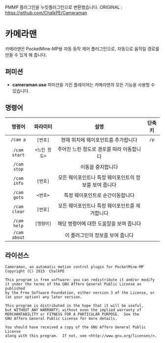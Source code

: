 PMMP 플러그인을 누킷플러그인으로 변환했습니다.
ORIGINAL : https://github.com/ChalkPE/Cameraman

# 카메라맨
카메라맨은 PocketMine-MP용 자동 동작 제어 플러그인으로, 자동으로 움직일 경로를 만들 수 있게 해 줍니다.

## 퍼미션
- **cameraman.use** 퍼미션을 가진 플레이어는 카메라맨의 모든 기능을 사용할 수 있습니다.

## 명령어
| 명령어 | 파라미터 | 설명 | 단축키 |
| :-------: | :-------: | :-------: | :-------: |
| `/cam p` | `[번호]` | 현재 위치에 웨이포인트를 추가합니다 | `/p` |
| `/cam start` | `<느린 정도>` | 주어진 느린 정도로 경로를 따라 이동합니다 | |
| `/cam stop` | | 이동을 중지합니다 | |
| `/cam info` | `[번호]` | 모든 웨이포인트나 특정 웨이포인트의 정보를 보여 줍니다 | |
| `/cam goto` | `<번호>` | 특정 웨이포인트로 순간이동합니다 | |
| `/cam clear` | `[번호]` | 모든 웨이포인트나 특정 웨이포인트를 제거합니다 | |
| `/cam help` | `[명령어]` | 해당 명령어에 대한 도움말을 보여 줍니다 | |
| `/cam about` | | 이 플러그인의 정보를 보여 줍니다 | |

## 라이선스
```
Cameraman, an automatic motion control plugin for PocketMine-MP
Copyright (C) 2015  ChalkPE

This program is free software: you can redistribute it and/or modify
it under the terms of the GNU Affero General Public License as published
by the Free Software Foundation, either version 3 of the License, or
(at your option) any later version.

This program is distributed in the hope that it will be useful,
but WITHOUT ANY WARRANTY; without even the implied warranty of
MERCHANTABILITY or FITNESS FOR A PARTICULAR PURPOSE.  See the
GNU Affero General Public License for more details.

You should have received a copy of the GNU Affero General Public License
along with this program.  If not, see <http://www.gnu.org/licenses/>.
```